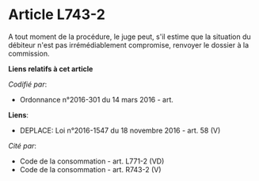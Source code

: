 # Article L743-2

A tout moment de la procédure, le juge peut, s'il estime que la situation du débiteur n'est pas irrémédiablement compromise,
renvoyer le dossier à la commission.

**Liens relatifs à cet article**

_Codifié par_:

  - Ordonnance n°2016-301 du 14 mars 2016 - art.

**Liens**:

  - DEPLACE: Loi n°2016-1547 du 18 novembre 2016 - art. 58 (V)

_Cité par_:

  - Code de la consommation - art. L771-2 (VD)
  - Code de la consommation - art. R743-2 (V)
